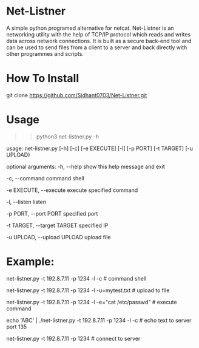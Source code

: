 # Net-Listner
A simple python programed alternative for netcat. Net-Listner is an networking utility with the help of TCP/IP protocol which reads and writes data across network connections. It is built as a secure back-end tool and can be used to send files from a client to a server and back directly with other programmes and scripts.

# How To Install
git clone https://github.com/Sidhant0703/Net-Listner.git

# Usage
>> python3 net-listner.py -h
 
usage: net-listner.py [-h] [-c] [-e EXECUTE] [-l] [-p PORT] [-t TARGET]
                      [-u UPLOAD}

optional arguments:
  -h, --help            show this help message and exit
  
  
  -c, --command         command shell
 
  
  -e EXECUTE, --execute 
                        execute specified command
  
  
  
  -l, --listen          listen
 
  
  
  -p PORT, --port PORT  specified port
 
  
  
  -t TARGET, --target TARGET
                        specified IP

  
  
  -u UPLOAD, --upload UPLOAD
                        upload file

# Example:
net-listner.py -t 192.8.7.11 -p 1234 -l -c # command shell



net-listner.py -t 192.8.7.11 -p 1234 -l -u=mytest.txt # upload to file



net-listner.py -t 192.8.7.11 -p 1234 -l -e="cat /etc/passwd" # execute command


echo 'ABC' | ./net-listner.py -t 192.8.7.11 -p 1234 -l -c # echo text to server port 135


net-listner.py -t 192.8.7.11 -p 1234 # connect to server
